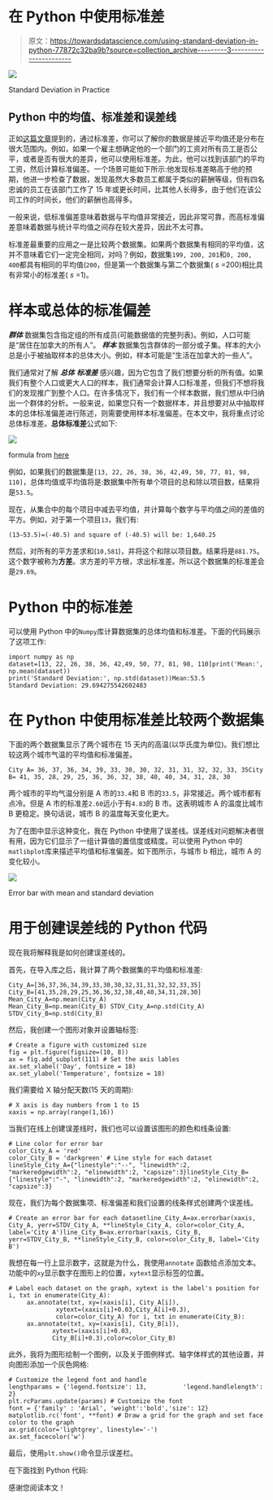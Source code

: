 # 在 Python 中使用标准差

> 原文：<https://towardsdatascience.com/using-standard-deviation-in-python-77872c32ba9b?source=collection_archive---------3----------------------->

![](img/d2bda09501378aca9c56797ae5ea9ee8.png)

Standard Deviation in Practice

## Python 中的均值、标准差和误差线

正如[这篇文章](https://www.dummies.com/education/math/statistics/why-standard-deviation-is-an-important-statistic/)提到的，通过标准差，你可以了解你的数据是接近平均值还是分布在很大范围内。例如，如果一个雇主想确定他的一个部门的工资对所有员工是否公平，或者是否有很大的差异，他可以使用标准差。为此，他可以找到该部门的平均工资，然后计算标准偏差。一个场景可能如下所示:他发现标准差略高于他的预期，他进一步检查了数据，发现虽然大多数员工都属于类似的薪酬等级，但有四名忠诚的员工在该部门工作了 15 年或更长时间，比其他人长得多，由于他们在该公司工作的时间长，他们的薪酬也高得多。

一般来说，低标准偏差意味着数据与平均值非常接近，因此非常可靠，而高标准偏差意味着数据与统计平均值之间存在较大差异，因此不太可靠。

标准差最重要的应用之一是比较两个数据集。如果两个数据集有相同的平均值，这并不意味着它们一定完全相同，对吗？例如，数据集`199, 200, 201`和`0, 200, 400`都具有相同的平均值(`200`，但是第一个数据集与第二个数据集( *s* =200)相比具有非常小的标准差( *s* =1)。

# 样本或总体的标准偏差

***群体*** 数据集包含指定组的所有成员(可能数据值的完整列表)。例如，人口可能是“居住在加拿大的所有人”。 ***样本*** 数据集包含群体的一部分或子集。样本的大小总是小于被抽取样本的总体大小。例如，样本可能是“生活在加拿大的一些人”。

我们通常对了解 ***总体*** ***标准差*** 感兴趣，因为它包含了我们想要分析的所有值。如果我们有整个人口或更大人口的样本，我们通常会计算人口标准差，但我们不想将我们的发现推广到整个人口。在许多情况下，我们有一个样本数据，我们想从中归纳出一个群体的分析。一般来说，如果您只有一个数据样本，并且想要对从中抽取样本的总体标准偏差进行陈述，则需要使用样本标准偏差。在本文中，我将重点讨论总体标准差。**总体标准差**公式如下:

![](img/930f6170ace244256dc1963ad2068915.png)

formula from [here](https://statistics.laerd.com/statistical-guides/measures-of-spread-standard-deviation.php)

例如，如果我们的数据集是`[13, 22, 26, 38, 36, 42,49, 50, 77, 81, 98, 110]`，总体均值或平均值将是:数据集中所有单个项目的总和除以项目数，结果将是`53.5`。

现在，从集合中的每个项目中减去平均值，并计算每个数字与平均值之间的差值的平方。例如，对于第一个项目`13`，我们有:

```
(13–53.5)=(-40.5) and square of (-40.5) will be: 1,640.25
```

然后，对所有的平方差求和(`10,581`)，并将这个和除以项目数。结果将是`881.75‬`。这个数字被称为**方差**。求方差的平方根，求出标准差。所以这个数据集的标准差会是`29.69`。

# Python 中的标准差

可以使用 Python 中的`Numpy`库计算数据集的总体均值和标准差。下面的代码展示了这项工作:

```
import numpy as np
dataset=[13, 22, 26, 38, 36, 42,49, 50, 77, 81, 98, 110]print('Mean:', np.mean(dataset))
print('Standard Deviation:', np.std(dataset))Mean:53.5
Standard Deviation: 29.694275542602483
```

# 在 Python 中使用标准差比较两个数据集

下面的两个数据集显示了两个城市在 15 天内的高温(以华氏度为单位)。我们想比较这两个城市气温的平均值和标准偏差。

```
City A= 36, 37, 36, 34, 39, 33, 30, 30, 32, 31, 31, 32, 32, 33, 35City B= 41, 35, 28, 29, 25, 36, 36, 32, 38, 40, 40, 34, 31, 28, 30
```

两个城市的平均气温分别是 A 市的`33.4`和 B 市的`33.5`，非常接近。两个城市都有点冷。但是 A 市的标准差`2.60`远小于有`4.83`的 B 市。这表明城市 A 的温度比城市 B 更稳定。换句话说，城市 B 的温度每天变化更大。

为了在图中显示这种变化，我在 Python 中使用了误差线。误差线对问题解决者很有用，因为它们显示了一组计算值的置信度或精度。可以使用 Python 中的`matlibplot`库来描述平均值和标准偏差。如下图所示，与城市 b 相比，城市 A 的变化较小。

![](img/4ae0f856f6fb925825833a0e03155a67.png)

Error bar with mean and standard deviation

# 用于创建误差线的 Python 代码

现在我将解释我是如何创建误差线的。

首先，在导入库之后，我计算了两个数据集的平均值和标准差:

```
City_A=[36,37,36,34,39,33,30,30,32,31,31,32,32,33,35] 
City_B=[41,35,28,29,25,36,36,32,38,40,40,34,31,28,30] Mean_City_A=np.mean(City_A)
Mean_City_B=np.mean(City_B) STDV_City_A=np.std(City_A)
STDV_City_B=np.std(City_B)
```

然后，我创建一个图形对象并设置轴标签:

```
# Create a figure with customized size
fig = plt.figure(figsize=(10, 8))
ax = fig.add_subplot(111) # Set the axis lables
ax.set_xlabel('Day', fontsize = 18)
ax.set_ylabel('Temperature', fontsize = 18)
```

我们需要给 X 轴分配天数(15 天的周期):

```
# X axis is day numbers from 1 to 15
xaxis = np.array(range(1,16))
```

当我们在线上创建误差线时，我们也可以设置该图形的颜色和线条设置:

```
# Line color for error bar
color_City_A = 'red'
color_City_B = 'darkgreen' # Line style for each dataset
lineStyle_City_A={"linestyle":"--", "linewidth":2, "markeredgewidth":2, "elinewidth":2, "capsize":3}lineStyle_City_B={"linestyle":"-", "linewidth":2, "markeredgewidth":2, "elinewidth":2, "capsize":3}
```

现在，我们为每个数据集项、标准偏差和我们设置的线条样式创建两个误差线。

```
# Create an error bar for each datasetline_City_A=ax.errorbar(xaxis, City_A, yerr=STDV_City_A, **lineStyle_City_A, color=color_City_A, label='City A')line_City_B=ax.errorbar(xaxis, City_B, yerr=STDV_City_B, **lineStyle_City_B, color=color_City_B, label='City B')
```

我想在每一行上显示数字，这就是为什么，我使用`annotate` 函数给点添加文本。功能中的`xy`显示数字在图形上的位置，`xytext`显示标签的位置。

```
# Label each dataset on the graph, xytext is the label's position for i, txt in enumerate(City_A):   
     ax.annotate(txt, xy=(xaxis[i], City_A[i]), 
             xytext=(xaxis[i]+0.03,City_A[i]+0.3),
             color=color_City_A) for i, txt in enumerate(City_B):        
     ax.annotate(txt, xy=(xaxis[i], City_B[i]), 
            xytext=(xaxis[i]+0.03,
            City_B[i]+0.3),color=color_City_B)
```

此外，我将为图形绘制一个图例，以及关于图例样式、轴字体样式的其他设置，并向图形添加一个灰色网格:

```
# Customize the legend font and handle 
lengthparams = {'legend.fontsize': 13,          'legend.handlelength': 2}
plt.rcParams.update(params) # Customize the font
font = {'family' : 'Arial', 'weight':'bold','size': 12}
matplotlib.rc('font', **font) # Draw a grid for the graph and set face color to the graph
ax.grid(color='lightgrey', linestyle='-')
ax.set_facecolor('w')
```

最后，使用`plt.show()`命令显示误差栏。

在下面找到 Python 代码:

感谢您阅读本文！